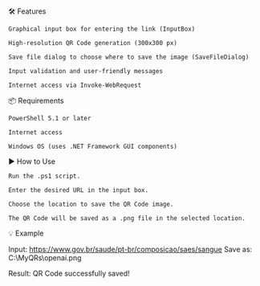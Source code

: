 🛠️ Features

    Graphical input box for entering the link (InputBox)

    High-resolution QR Code generation (300x300 px)

    Save file dialog to choose where to save the image (SaveFileDialog)

    Input validation and user-friendly messages

    Internet access via Invoke-WebRequest

📦 Requirements

    PowerShell 5.1 or later

    Internet access

    Windows OS (uses .NET Framework GUI components)

▶️ How to Use

    Run the .ps1 script.

    Enter the desired URL in the input box.

    Choose the location to save the QR Code image.

    The QR Code will be saved as a .png file in the selected location.

💡 Example

Input: https://www.gov.br/saude/pt-br/composicao/saes/sangue
Save as: C:\MyQRs\openai.png

Result: QR Code successfully saved!
